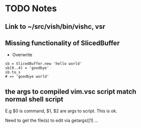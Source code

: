 # TODO Notes

## Link to ~/src/vish/bin/vishc, vsr

## Missing functionality of SlicedBuffer

- Overwrite

```
sb = SlicedBuffer.new 'hello world'
sb[0..4] = 'goodbye'
sb.to_s
# => 'goodbye world'
```

## the args to compiled vim.vsc  script match  normal shell script

E.g $0 is command, $1, $2 are args to script. This is ok.

Need to get the file(s) to edit via getargs([1] ...

